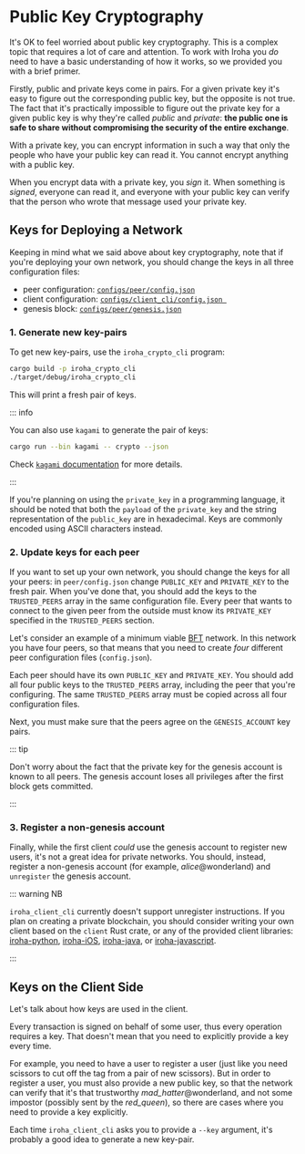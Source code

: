 # Public Key Cryptography

It's OK to feel worried about public key cryptography. This is a complex
topic that requires a lot of care and attention. To work with Iroha you
_do_ need to have a basic understanding of how it works, so we provided you
with a brief primer.

Firstly, public and private keys come in pairs. For a given private key
it's easy to figure out the corresponding public key, but the opposite is
not true. The fact that it's practically impossible to figure out the
private key for a given public key is why they're called _public_ and
_private_: **the public one is safe to share without compromising the
security of the entire exchange**.

With a private key, you can encrypt information in such a way that only the
people who have your public key can read it. You cannot encrypt anything
with a public key.

When you encrypt data with a private key, you _sign_ it. When something is
_signed_, everyone can read it, and everyone with your public key can
verify that the person who wrote that message used your private key.

## Keys for Deploying a Network

Keeping in mind what we said above about key cryptography, note that if
you're deploying your own network, you should change the keys in all three
configuration files:

- peer configuration: [`configs/peer/config.json`](./peer-configuration.md)
- client configuration:
  [`configs/client_cli/config.json `](./client-configuration.md)
- genesis block: [`configs/peer/genesis.json`](./genesis.md)

### 1. Generate new key-pairs

To get new key-pairs, use the `iroha_crypto_cli` program:

```bash
cargo build -p iroha_crypto_cli
./target/debug/iroha_crypto_cli
```

This will print a fresh pair of keys.

::: info

You can also use `kagami` to generate the pair of keys:

```bash
cargo run --bin kagami -- crypto --json
```

Check
[`kagami` documentation](https://github.com/hyperledger/iroha/tree/iroha2-dev/tools/kagami#crypto)
for more details.

:::

If you're planning on using the `private_key` in a programming language, it
should be noted that both the `payload` of the `private_key` and the string
representation of the `public_key` are in hexadecimal. Keys are commonly
encoded using ASCII characters instead.

### 2. Update keys for each peer

If you want to set up your own network, you should change the keys for all
your peers: in `peer/config.json` change `PUBLIC_KEY` and `PRIVATE_KEY` to
the fresh pair. When you've done that, you should add the keys to the
`TRUSTED_PEERS` array in the same configuration file. Every peer that wants
to connect to the given peer from the outside must know its `PRIVATE_KEY`
specified in the `TRUSTED_PEERS` section.

Let's consider an example of a minimum viable
[BFT](/guide/glossary.md#byzantine-fault-tolerance-bft) network. In this
network you have four peers, so that means that you need to create _four_
different peer configuration files (`config.json`).

Each peer should have its own `PUBLIC_KEY` and `PRIVATE_KEY`. You should
add all four public keys to the `TRUSTED_PEERS` array, including the peer
that you're configuring. The same `TRUSTED_PEERS` array must be copied
across all four configuration files.

Next, you must make sure that the peers agree on the `GENESIS_ACCOUNT` key
pairs.

::: tip

Don't worry about the fact that the private key for the genesis account is
known to all peers. The genesis account loses all privileges after the
first block gets committed.

:::

### 3. Register a non-genesis account

Finally, while the first client _could_ use the genesis account to register
new users, it's not a great idea for private networks. You should, instead,
register a non-genesis account (for example, _alice_@wonderland) and
`unregister` the genesis account.

::: warning NB

`iroha_client_cli` currently doesn't support unregister instructions. If
you plan on creating a private blockchain, you should consider writing your
own client based on the `client` Rust crate, or any of the provided client
libraries: [iroha-python](https://github.com/hyperledger/iroha-python),
[iroha-iOS](https://github.com/hyperledger/iroha-ios),
[iroha-java](https://github.com/hyperledger/iroha-java), or
[iroha-javascript](https://github.com/hyperledger/iroha-javascript/tree/iroha2).

:::

## Keys on the Client Side

Let's talk about how keys are used in the client.

Every transaction is signed on behalf of some user, thus every operation
requires a key. That doesn't mean that you need to explicitly provide a key
every time.

For example, you need to have a user to register a user (just like you need
scissors to cut off the tag from a pair of new scissors). But in order to
register a user, you must also provide a new public key, so that the
network can verify that it's that trustworthy _mad_hatter_@wonderland, and
not some impostor (possibly sent by the _red_queen_), so there are cases
where you need to provide a key explicitly.

Each time `iroha_client_cli` asks you to provide a `--key` argument, it's
probably a good idea to generate a new key-pair.

